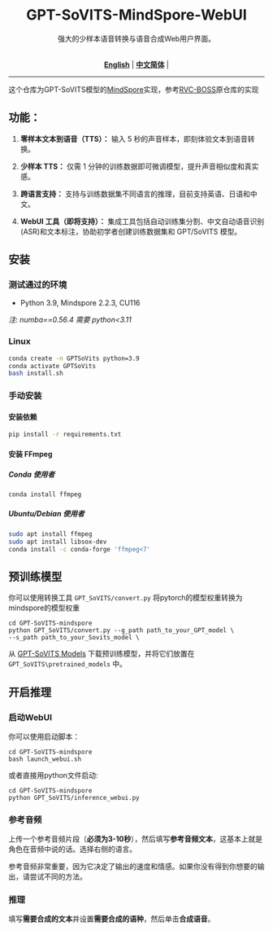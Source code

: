 <div align="center">

<h1>GPT-SoVITS-MindSpore-WebUI</h1>
强大的少样本语音转换与语音合成Web用户界面。<br><br>

[**English**](../../README.md) | [**中文简体**](./README.md) |

</div>

---

这个仓库为GPT-SoVITS模型的[MindSpore](https://www.mindspore.cn/)实现，参考[RVC-BOSS](https://github.com/RVC-Boss/GPT-SoVITS)原仓库的实现

## 功能：

1. **零样本文本到语音（TTS）：** 输入 5 秒的声音样本，即刻体验文本到语音转换。

2. **少样本 TTS：** 仅需 1 分钟的训练数据即可微调模型，提升声音相似度和真实感。

3. **跨语言支持：** 支持与训练数据集不同语言的推理，目前支持英语、日语和中文。

4. **WebUI 工具（即将支持）：** 集成工具包括自动训练集分割、中文自动语音识别(ASR)和文本标注，协助初学者创建训练数据集和 GPT/SoVITS 模型。

## 安装

### 测试通过的环境

- Python 3.9, Mindspore 2.2.3, CU116

_注: numba==0.56.4 需要 python<3.11_

### Linux

```bash
conda create -n GPTSoVits python=3.9
conda activate GPTSoVits
bash install.sh
```

### 手动安装

#### 安装依赖

```bash
pip install -r requirements.txt
```

#### 安装 FFmpeg

##### Conda 使用者

```bash
conda install ffmpeg
```

##### Ubuntu/Debian 使用者

```bash
sudo apt install ffmpeg
sudo apt install libsox-dev
conda install -c conda-forge 'ffmpeg<7'
```

## 预训练模型

你可以使用转换工具 `GPT_SoVITS/convert.py` 将pytorch的模型权重转换为mindspore的模型权重

```
cd GPT-SoVITS-mindspore
python GPT_SoVITS/convert.py --g_path path_to_your_GPT_model \
--s_path path_to_your_Sovits_model \
```

从 [GPT-SoVITS Models](https://modelscope.cn/models/ultranationalism/GPT-SoVITS-mindspore) 下载预训练模型，并将它们放置在 `GPT_SoVITS\pretrained_models` 中。

## 开启推理

### 启动WebUI

你可以使用启动脚本：

```
cd GPT-SoVITS-mindspore
bash launch_webui.sh
```

或者直接用python文件启动:

```
cd GPT-SoVITS-mindspore
python GPT_SoVITS/inference_webui.py
```

### 参考音频

上传一个参考音频片段（**必须为3-10秒**），然后填写**参考音频文本**，这基本上就是角色在音频中说的话。选择右侧的语言。

参考音频非常重要，因为它决定了输出的速度和情感。如果你没有得到你想要的输出，请尝试不同的方法。

### 推理

填写**需要合成的文本**并设置**需要合成的语种**，然后单击**合成语音**。
